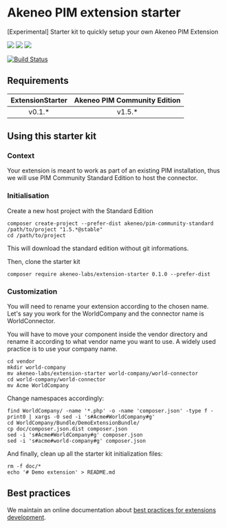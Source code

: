 # Akeneo PIM extension starter

[Experimental] Starter kit to quickly setup your own Akeneo PIM Extension

![](https://img.shields.io/badge/PIM%20community-1.3-red.svg)
![](https://img.shields.io/badge/PIM%20community-1.4-red.svg)
![](https://img.shields.io/badge/PIM%20community-1.5-green.svg)

[![Build Status](https://travis-ci.org/akeneo-labs/ExtensionStarter.svg?branch=master)](https://travis-ci.org/akeneo-labs/ExtensionStarter)

## Requirements


| ExtensionStarter | Akeneo PIM Community Edition |
|:----------------:|:----------------------------:|
| v0.1.*           | v1.5.*                       |

## Using this starter kit

### Context
Your extension is meant to work as part of an existing PIM installation,
thus we will use PIM Community Standard Edition to host the connector.

### Initialisation
Create a new host project with the Standard Edition

```
composer create-project --prefer-dist akeneo/pim-community-standard /path/to/project "1.5.*@stable"
cd /path/to/project
```

This will download the standard edition without git informations.

Then, clone the starter kit

```
composer require akeneo-labs/extension-starter 0.1.0 --prefer-dist
```

### Customization
You will need to rename your extension according to the chosen name.
Let's say you work for the WorldCompany and the connector name is WorldConnector.

You will have to move your component inside the vendor directory and rename it according to what vendor name you want to use.
A widely used practice is to use your company name.

```
cd vendor
mkdir world-company
mv akeneo-labs/extension-starter world-company/world-connector
cd world-company/world-connector
mv Acme WorldCompany
```

Change namespaces accordingly:

```
find WorldCompany/ -name '*.php' -o -name 'composer.json' -type f -print0 | xargs -0 sed -i 's#Acme#WorldCompany#g'
cd WorldCompany/Bundle/DemoExtensionBundle/
cp doc/composer.json.dist composer.json
sed -i 's#Acme#WorldCompany#g' composer.json
sed -i 's#acme#world-company#g' composer.json
```
And finally, clean up all the starter kit initialization files:

```
rm -f doc/*
echo '# Demo extension' > README.md
```

## Best practices

We maintain an online documentation about
[best practices for extensions development](http://docs.akeneo.com/1.5/reference/best_practices/reusable_bundles.html).
